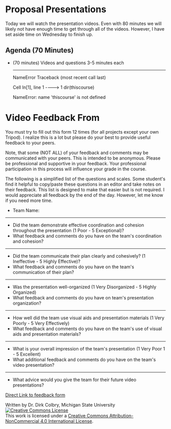 # Proposal Presentations

Today we will watch the presentation videos. Even with 80 minutes we will likely not have enough time to get through all of the videos. However, I have set aside time on Wednesday to finish up. 

## Agenda (70 Minutes)

- (70 minutes) Videos and questions 3-5 minutes each



    ---------------------------------------------------------------------------

    NameError                                 Traceback (most recent call last)

    Cell In[1], line 1
    ----> 1 dir(thiscourse)


    NameError: name 'thiscourse' is not defined


# Video Feedback From

You must try to fill out this form 12 times (for all projects except your own Tripod).  I realize this is a lot but please do your best to provide useful feedback to your peers. 

Note, that some (NOT ALL) of your feedback and comments may be communicated with your peers.  This is intended to be anonymous. Please be professional and supportive in your feedback. Your professional participation in this process will influence your grade in the course. 

The following is a simplified list of the questions and scales.  Some student's find it helpful to copy/paste these questions in an editor and take notes on their feedback.  This list is designed to make that easier but is not required.  I would appreciate all feedback by the end of the day. However, let me know if you need more time.   

* Team Name:
  
---

* Did the team demonstrate effective coordination and cohesion throughout the presentation (1 Poor - 5 Exceptional)?
* What feedback and comments do you have on the team's coordination and cohesion?

----

* Did the team communicate their plan clearly and cohesively? (1 Ineffective - 5 Highly Effective)?
* What feedback and comments do you have on the team's communication of their plan?
  
----

* Was the presentation well-organized (1 Very Disorganized - 5 Highly Organized)
* What feedback and comments do you have on team's presentation organization?
  
----

* How well did the team use visual aids and presentation materials (1 Very Poorly - 5 Very Effectively)
* What feedback and comments do you have on the team's use of visual aids and presentation materials?
  
----

* What is your overall impression of the team's presentation (1 Very Poor
1 - 5 Excellent)
* What additional feedback and comments do you have on the team's video presentation?
  
----

* What advice would you give the team for their future video presentations? 


[Direct Link to feedback form](https://forms.gle/zLYsbms8dbEMeW2EA)

Written by Dr. Dirk Colbry, Michigan State University
<a rel="license" href="http://creativecommons.org/licenses/by-nc/4.0/"><img alt="Creative Commons License" style="border-width:0" src="https://i.creativecommons.org/l/by-nc/4.0/88x31.png" /></a><br />This work is licensed under a <a rel="license" href="http://creativecommons.org/licenses/by-nc/4.0/">Creative Commons Attribution-NonCommercial 4.0 International License</a>.
